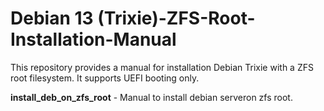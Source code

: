 # Debian 13 (Trixie)-ZFS-Root-Installation-Manual
This repository provides a manual for installation Debian Trixie with a ZFS root filesystem. It supports UEFI booting only.

**install_deb_on_zfs_root** - Manual to install debian serveron zfs root.


